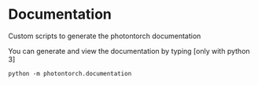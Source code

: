 [comment]: # (This is and automatically generated readme file)
[comment]: # (To edit this file, edit the docstring in the __init__.py file)
[comment]: # (And run the documentation: python -m photontorch.documentation)

# Documentation

Custom scripts to generate the photontorch documentation

You can generate and view the documentation by typing [only with python 3]

```
python -m photontorch.documentation
```
